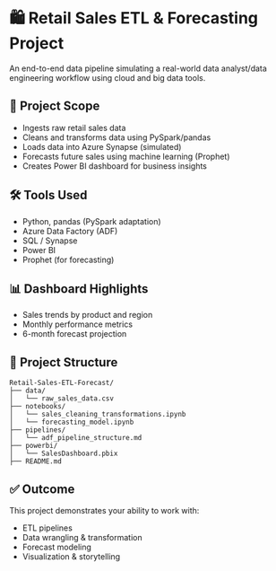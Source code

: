 
# 🛍️ Retail Sales ETL & Forecasting Project

An end-to-end data pipeline simulating a real-world data analyst/data engineering workflow using cloud and big data tools.

## 📌 Project Scope
- Ingests raw retail sales data
- Cleans and transforms data using PySpark/pandas
- Loads data into Azure Synapse (simulated)
- Forecasts future sales using machine learning (Prophet)
- Creates Power BI dashboard for business insights

## 🛠️ Tools Used
- Python, pandas (PySpark adaptation)
- Azure Data Factory (ADF)
- SQL / Synapse
- Power BI
- Prophet (for forecasting)

## 📊 Dashboard Highlights
- Sales trends by product and region
- Monthly performance metrics
- 6-month forecast projection

## 📁 Project Structure
```
Retail-Sales-ETL-Forecast/
├── data/
│   └── raw_sales_data.csv
├── notebooks/
│   └── sales_cleaning_transformations.ipynb
│   └── forecasting_model.ipynb
├── pipelines/
│   └── adf_pipeline_structure.md
├── powerbi/
│   └── SalesDashboard.pbix
├── README.md
```

## ✅ Outcome
This project demonstrates your ability to work with:
- ETL pipelines
- Data wrangling & transformation
- Forecast modeling
- Visualization & storytelling

